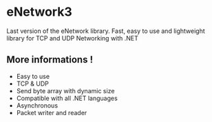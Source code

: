 # eNetwork3
Last version of the eNetwork library. Fast, easy to use and lightweight library for TCP and UDP Networking with .NET

## More informations !

- Easy to use
- TCP & UDP
- Send byte array with dynamic size
- Compatible with all .NET languages
- Asynchronous
- Packet writer and reader